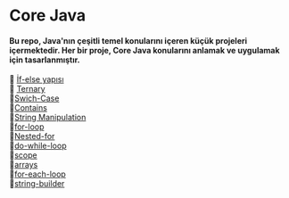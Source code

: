 # Core Java

#### Bu repo, Java'nın çeşitli temel konularını içeren küçük projeleri içermektedir.  Her bir proje, Core Java konularını anlamak ve uygulamak için tasarlanmıştır.  

📂 [İf-else yapısı](day05)   
📂 [Ternary](day07)  
📂[Swich-Case](day08)  
📂[Contains](day09)  
📂[String Manipulation](day10)  
📂[for-loop](day11)  
📂[Nested-for](day12)  
📂[do-while-loop](day13)  
📂[scope](day14)  
📂[arrays](day15)  
📂[for-each-loop](day17)  
📂[string-builder](day20)  



 
